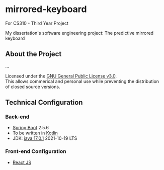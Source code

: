 # mirrored-keyboard
For CS310 - Third Year Project

My dissertation's software engineering project: The predictive mirrored keyboard

## About the Project

...

Licensed under the [GNU General Public License v3.0](https://www.gnu.org/licenses/gpl-3.0.en.html). 
<br />
This allows commerical and personal use while preventing the distribution of closed source versions.


## Technical Configuration 

### Back-end
 - [Spring Boot](https://spring.io/projects/spring-boot) 2.5.6
 - To be written in [Kotlin](https://kotlinlang.org/)
 - JDK: [java 17.0.1](https://openjdk.java.net/projects/jdk/17/) 2021-10-19 LTS

### Front-end Configuration
- [React JS](https://reactjs.org/)